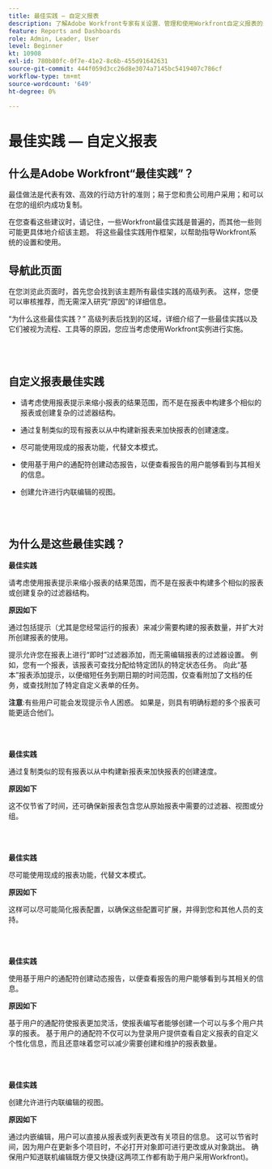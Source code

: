 ```yaml
---
title: 最佳实践 — 自定义报表
description: 了解Adobe Workfront专家有关设置、管理和使用Workfront自定义报表的最佳实践建议。
feature: Reports and Dashboards
role: Admin, Leader, User
level: Beginner
kt: 10908
exl-id: 780b80fc-0f7e-41e2-8c6b-455d91642631
source-git-commit: 444f059d3cc26d8e3074a7145bc5419407c786cf
workflow-type: tm+mt
source-wordcount: '649'
ht-degree: 0%

---
```


# 最佳实践 — 自定义报表

## 什么是Adobe Workfront“最佳实践”？

最佳做法是代表有效、高效的行动方针的准则；易于您和贵公司用户采用；和可以在您的组织内成功复制。

在您查看这些建议时，请记住，一些Workfront最佳实践是普遍的，而其他一些则可能更具体地介绍该主题。 将这些最佳实践用作框架，以帮助指导Workfront系统的设置和使用。

## 导航此页面

在您浏览此页面时，首先您会找到该主题所有最佳实践的高级列表。 这样，您便可以审核推荐，而无需深入研究“原因”的详细信息。

“为什么这些最佳实践？” 高级列表后找到的区域，详细介绍了一些最佳实践以及它们被视为流程、工具等的原因，您应当考虑使用Workfront实例进行实施。

</br>
</br>

## 自定义报表最佳实践

* 请考虑使用报表提示来缩小报表的结果范围，而不是在报表中构建多个相似的报表或创建复杂的过滤器结构。

* 通过复制类似的现有报表以从中构建新报表来加快报表的创建速度。

* 尽可能使用现成的报表功能，代替文本模式。

* 使用基于用户的通配符创建动态报告，以便查看报告的用户能够看到与其相关的信息。

* 创建允许进行内联编辑的视图。

</br>
</br>


## 为什么是这些最佳实践？

**最佳实践**

请考虑使用报表提示来缩小报表的结果范围，而不是在报表中构建多个相似的报表或创建复杂的过滤器结构。


**原因如下**

通过包括提示（尤其是您经常运行的报表）来减少需要构建的报表数量，并扩大对所创建报表的使用。

提示允许您在报表上进行“即时”过滤器添加，而无需编辑报表的过滤器设置。 例如，您有一个报表，该报表可查找分配给特定团队的特定状态任务。 向此“基本”报表添加提示，以便缩短任务到期日期的时间范围，仅查看附加了文档的任务，或查找附加了特定自定义表单的任务。


**注意**:有些用户可能会发现提示令人困惑。 如果是，则具有明确标题的多个报表可能更适合他们。


</br>
</br>

**最佳实践**

通过复制类似的现有报表以从中构建新报表来加快报表的创建速度。

**原因如下**

这不仅节省了时间，还可确保新报表包含您从原始报表中需要的过滤器、视图或分组。

</br>
</br>

**最佳实践**

尽可能使用现成的报表功能，代替文本模式。

**原因如下**

这样可以尽可能简化报表配置，以确保这些配置可扩展，并得到您和其他人员的支持。

</br>
</br>

**最佳实践**

使用基于用户的通配符创建动态报告，以便查看报告的用户能够看到与其相关的信息。

**原因如下**

基于用户的通配符使报表更加灵活，使报表编写者能够创建一个可以与多个用户共享的报表。 基于用户的通配符不仅可以为登录用户提供查看自定义报表的自定义个性化信息，而且还意味着您可以减少需要创建和维护的报表数量。

</br>
</br>

**最佳实践**

创建允许进行内联编辑的视图。

**原因如下**

通过内嵌编辑，用户可以直接从报表或列表更改有关项目的信息。 这可以节省时间，因为用户在更新多个项目时，不必打开对象即可进行更改或从对象跳出。 确保用户知道联机编辑既方便又快捷(这两项工作都有助于用户采用Workfront)。
